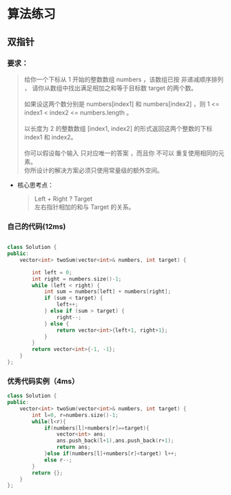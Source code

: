 # 算法练习

## 双指针

### 要求：
>给你一个下标从 1 开始的整数数组 numbers ，该数组已按 非递减顺序排列 ，
请你从数组中找出满足相加之和等于目标数 target 的两个数。
\
        \
        如果设这两个数分别是 numbers[index1] 和 numbers[index2] ，则 1 <= index1 < index2 <= numbers.length 。
\
        \
        以长度为 2 的整数数组 [index1, index2] 的形式返回这两个整数的下标 index1 和 index2。\
        \
        你可以假设每个输入 只对应唯一的答案 ，而且你 不可以 重复使用相同的元素。
\
        你所设计的解决方案必须只使用常量级的额外空间。

- 核心思考点：
    > Left + Right ? Target \
        左右指针相加的和与 Target 的关系。

### 自己的代码(12ms)
```cpp

class Solution {
public:
    vector<int> twoSum(vector<int>& numbers, int target) {

        int left = 0;
        int right = numbers.size()-1;
        while (left < right) {
            int sum = numbers[left] + numbers[right];
            if (sum < target) {
                left++;
            } else if (sum > target) {
                right--;
            } else {
                return vector<int>{left+1, right+1};
            }
        }
        return vector<int>{-1, -1};
    }
};

```

### 优秀代码实例（4ms）
```cpp
class Solution {
public:
    vector<int> twoSum(vector<int>& numbers, int target) {
        int l=0, r=numbers.size()-1;
        while(l<r){
            if(numbers[l]+numbers[r]==target){
                vector<int> ans;
                ans.push_back(l+1),ans.push_back(r+1);
                return ans;
            }else if(numbers[l]+numbers[r]<target) l++;
            else r--;
        }
        return {};
    }
};
```
